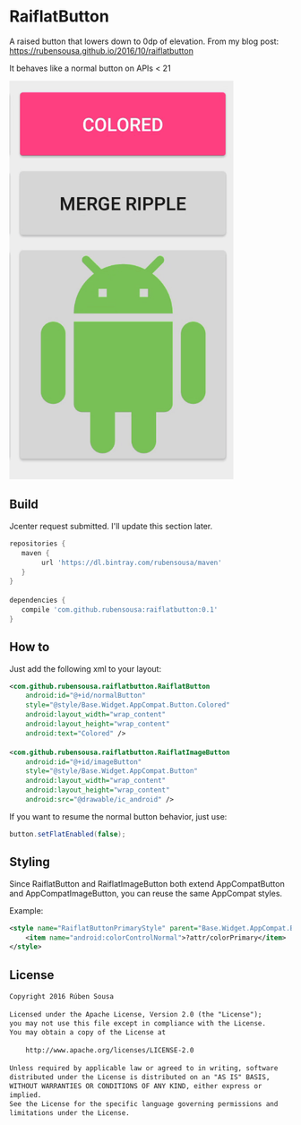 # RaiflatButton

A raised button that lowers down to 0dp of elevation. From my blog post: https://rubensousa.github.io/2016/10/raiflatbutton

It behaves like a normal button on APIs < 21

<img src="screens/demo.gif" width="400">

## Build

Jcenter request submitted. I'll update this section later.

```groovy
repositories {
   maven {
        url 'https://dl.bintray.com/rubensousa/maven'
   }
}

dependencies {
   compile 'com.github.rubensousa:raiflatbutton:0.1'
}
```

## How to

Just add the following xml to your layout:

```xml
<com.github.rubensousa.raiflatbutton.RaiflatButton
    android:id="@+id/normalButton"
    style="@style/Base.Widget.AppCompat.Button.Colored"
    android:layout_width="wrap_content"
    android:layout_height="wrap_content"
    android:text="Colored" />
    
<com.github.rubensousa.raiflatbutton.RaiflatImageButton
    android:id="@+id/imageButton"
    style="@style/Base.Widget.AppCompat.Button"
    android:layout_width="wrap_content"
    android:layout_height="wrap_content"
    android:src="@drawable/ic_android" />
```

If you want to resume the normal button behavior, just use:

```java
button.setFlatEnabled(false);
```

## Styling

Since RaiflatButton and RaiflatImageButton both extend AppCompatButton and AppCompatImageButton, you can reuse the same AppCompat styles.

Example:

```xml
<style name="RaiflatButtonPrimaryStyle" parent="Base.Widget.AppCompat.Button.Colored">
    <item name="android:colorControlNormal">?attr/colorPrimary</item>
</style>
```

## License

    Copyright 2016 Rúben Sousa
    
    Licensed under the Apache License, Version 2.0 (the "License");
    you may not use this file except in compliance with the License.
    You may obtain a copy of the License at
    
        http://www.apache.org/licenses/LICENSE-2.0
    
    Unless required by applicable law or agreed to in writing, software
    distributed under the License is distributed on an "AS IS" BASIS,
    WITHOUT WARRANTIES OR CONDITIONS OF ANY KIND, either express or implied.
    See the License for the specific language governing permissions and
    limitations under the License.
